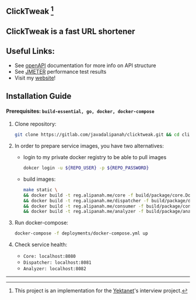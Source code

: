 ClickTweak [^1]
----------

## ClickTweak is a fast URL shortener

## Useful Links:

* See [openAPI](https://javadalipanah.gitlab.io/clicktweak/) documentation for more info on API structure
* See [JMETER](./docs/jmeter) performance test results
* Visit my [website](https://alipanah.me)!

## Installation Guide

#### Prerequisites: `build-essential, go, docker, docker-compose`

1. Clone repository:
    ```bash
    git clone https://gitlab.com/javadalipanah/clicktweak.git && cd clicktweak
    ```
2. In order to prepare service images, you have two alternatives:
   * login to my private docker registry to be able to pull images
        ```bash
        dokcer login -u ${REPO_USER} -p ${REPO_PASSWORD}
        ```
   * build images:
        ```bash
        make static \
        && docker build -t reg.alipanah.me/core -f build/package/core.Dockerfile . \
        && docker build -t reg.alipanah.me/dispatcher -f build/package/dispatcher.Dockerfile . \
        && docker build -t reg.alipanah.me/consumer -f build/package/consumer.Dockerfile . \
        && docker build -t reg.alipanah.me/analyzer -f build/package/analyzer.Dockerfile .
        ```
3. Run docker-compose:
    ```bash
    docker-compose -f deployments/docker-compose.yml up
    ```

4. Check service health:
    * `Core: localhost:8080`
    * `Dispatcher: localhost:8081`
    * `Analyzer: localhost:8082`
___

[^1]: This project is an implementation for the [Yektanet](https://en.yektanet.com/)'s interview project. 